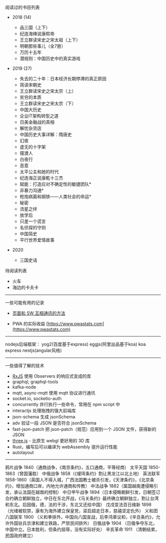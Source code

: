 阅读过的书目列表

* 2018 (14)
    * 品三国（上下）
    * 纪连海辣说康熙帝
    * 王立群读宋史之宋太祖（上下）
    * 明朝那些事儿（全7册）
    * 万历十五年
    * 潜规则：中国历史中的真实游戏

* 2019 (27)
    * 失去的二十年：日本经济长期停滞的真正原因
    * 简读宋朝史
    * 王立群读宋史之宋太宗（上）
    * 贫穷的本质
    * 王立群读宋史之宋太宗（下）
    * 中国大历史
    * 企业IT架构转型之道
    * 日美金融战的真相
    * 解忧杂货店
    * 中国历史大事详解：隋唐史
    * 幻夜
    * 虚无的十字架
    * 摆渡人
    * 白夜行
    * 恶意
    * 太平公主和她的时代
    * 纪连海正说康乾十三杰
    * 赋能：打造应对不确定性的敏捷团队*
    * 非暴力沟通*
    * 枪炮病菌和钢铁——人类社会的命运*
    * 秘密
    * 流星之绊
    * 放学后
    * 只差一个谎言
    * 名侦探的守则
    * 中国简史
    * 平行世界爱情故事

* 2020
    * 三国史话

待阅读列表

* 火车
* 海边的卡夫卡

------

一些可能有用的记录

* [页面和 SW 互相通讯的方法](http://craig-russell.co.uk/2016/01/29/service-worker-messaging.html#.W-KTZtUzbRY)

* PWA 的实际收益 [https://www.pwastats.com](https://www.pwastats.com)

------

nodejs后端框架：
yog2(百度基于express)
eggjs(阿里出品基于koa)
koa
express
nestjs(angular风格)

------

一些值得了解的技术

* [RxJS](https://cn.rx.js.org/) 使用 Observers 的响应式变成的库
* graphql, graphql-tools
* kafka-node
* mqtt, async-mqtt 使用 mqtt 协议进行通讯
* socket.io, socketio-auth
* concurrently 并行执行一些命令，常用在 npm script 中
* interactjs 处理拖拽的强大前端库
* json-schema 生成 jsonSchema
* adv 验证一段 JSON 是否符合 jsonSchema
* fast-json-patch 把 json-patch（规范）应用到一个 JSON 文件，获得新的 JSON
* [three.js](http://www.hewebgl.com/article/getarticle/27) - 比原生 webgl 更好用的 3D 库
* Rust，编写后可以编译为 webAssembly 提升运行性能
* autolayout

------

鸦片战争 1840（通商战争，《南京条约》，五口通商，平等经商）
太平天国 1850-1863（曾国藩胜）
中俄战争 1858（《瑷珲条约》割让黑龙江以北土地）
英法联军 1858-1860（英国人不得入城，广西法国教士被杀引发，《天津条约》，《北京条约》，增加通商口岸，内地允许通商和传教）
中法战争 1882（属国越南遭侵略引发，承认法国在越南的控制）
中日甲午战争 1894（日本侵略朝鲜引发，日朝签订合约确立朝鲜独立，中日在东北开战，《马关条约》最终确立朝鲜独立，割让台湾和东北。后因俄，德，法的干涉，东北又还给中国）
戊戌变法百日维新 1898 （光绪被软禁，康有为海外建立保皇党，梁启超走日本，慈禧坚定仇外）
义和团八国联军 1900 （义和拳排外，中国向八国宣战，后李鸿章议和，《辛丑条约》，允许外国驻兵京津和建立铁路，严禁民间排外）
日俄战争 1904 （日俄争夺东北，中国中立。日本胜利，但条约屈辱，没有实际好处）
辛亥革命 1911 （清朝结束，民国政府建立）